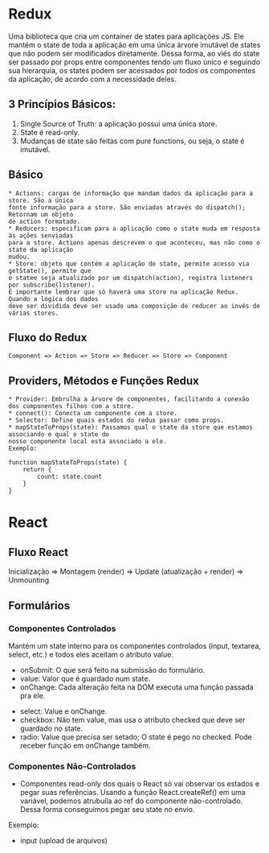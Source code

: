 # Redux
Uma biblioteca que cria um container de states para aplicações JS. 
Ele mantém o state de toda a aplicação em uma única árvore imutável de states
que não podem ser modificados diretamente. Dessa forma, ao viés do state ser 
passado por props entre componentes tendo um fluxo único e seguindo sua hierarquia,
os states podem ser acessados por todos os componentes da aplicação, de acordo com
a necessidade deles.

## 3 Princípios Básicos: 
1. Single Source of Truth: a aplicação possui uma única store.
2. State é read-only.
3. Mudanças de state são feitas com pure functions, ou seja, o state é imutável.

## Básico

    * Actions: cargas de informação que mandam dados da aplicação para a store. São a única
    fonte informação para a store. São enviadas através do dispatch(); Retornam um objeto
    de action formatado. 
    * Reducers: especificam para a aplicação como o state muda em resposta às ações senviadas
    para a store. Actions apenas descrevem o que aconteceu, mas não como o state da aplicação
    mudou.
    * Store: objeto que contém a aplicação do state, permite acesso via getState(), permite que
    o statee seja atualizado por um dispatch(action), registra listeners por subscribe(listener).
    É importante lembrar que só haverá uma store na aplicação Redux. Quando a lógica dos dados 
    deve ser dividida deve ser usado uma composição de reducer ao invés de várias stores. 

## Fluxo do Redux

    Component => Action => Store => Reducer => Store => Component

## Providers, Métodos e Funções Redux
 
    * Provider: Embrulha a árvore de componentes, facilitando a conexão dos componentes filhos com a store.
    * connect(): Conecta um componente com a store.
    * Selector: Define quais estados do redux passar como props. 
    * mapStateToProps(state): Passamos qual o state da store que estamos associando e qual o state do
    nosso componente local esta associado a ele.
    Exemplo:
    
    function mapStateToProps(state) {
        return {
            count: state.count
        }
    }

# React 

## Fluxo React

Inicialização => Montagem (render) => Update (atualização + render) => Unmounting 
 
## Formulários

### Componentes Controlados
Mantém um state interno para os componentes controlados (input, textarea, select, etc.) e 
todos eles aceitam o atributo value. 

* onSubmit: O que será feito na submissão do formulário.
* value: Valor que é guardado num state.
* onChange: Cada alteração feita na DOM executa uma função passada pra ele.

- select: Value e onChange.
- checkbox: Não tem value, mas usa o atributo checked que deve ser guardado no state.
- radio: Value que precisa ser setado; O state é pego no checked. Pode receber função
em onChange também.

### Componentes Não-Controlados
* Componentes read-only dos quais o React só vai observar os estados e pegar suas referências.
Usando a função React.createRef() em uma variável, podemos atrubuíla ao ref do componente não-controlado.
Dessa forma conseguimos pegar seu state no envio.

Exemplo:
- input (upload de arquivos)